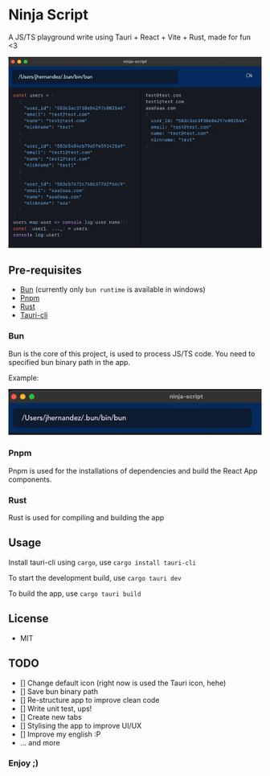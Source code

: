 # Ninja Script

A JS/TS playground write using Tauri + React + Vite + Rust, made for fun <3

![Ninja Script](docs/img/ninja-script-example-1.png "ninja script example")

## Pre-requisites

- [Bun](https://bun.sh/) (currently only `bun runtime` is available in windows)
- [Pnpm](https://pnpm.io/es/installation)
- [Rust](https://www.rust-lang.org/tools/install)
- [Tauri-cli](https://tauri.app/v1/guides/getting-started/setup/vite)

### Bun
Bun is the core of this project, is used to process JS/TS code.
You need to specified bun binary path in the app.

Example:

![bun binary path](docs/img/bun-binary-path.png "bun binary path")

### Pnpm
Pnpm is used for the installations of dependencies and build the React App components.

### Rust
Rust is used for compiling and building the app

## Usage

Install tauri-cli using `cargo`, use `cargo install tauri-cli`

To start the development build, use `cargo tauri dev`

To build the app, use `cargo tauri build`

## License
- MIT

## TODO
- [] Change default icon (right now is used the Tauri icon, hehe)
- [] Save bun binary path
- [] Re-structure app to improve clean code
- [] Write unit test, ups!
- [] Create new tabs
- [] Stylising the app to improve UI/UX
- [] Improve my english :P
- ... and more

### Enjoy ;)
